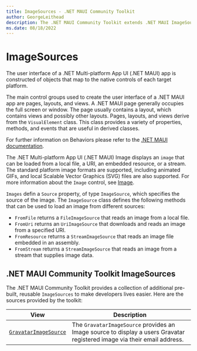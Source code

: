 ```yaml
---
title: ImageSources - .NET MAUI Community Toolkit
author: GeorgeLeithead
description: The .NET MAUI Community Toolkit extends .NET MAUI ImageSources.
ms.date: 08/18/2022
---
```


# ImageSources

The user interface of a .NET Multi-platform App UI (.NET MAUI) app is constructed of objects that map to the native controls of each target platform.

The main control groups used to create the user interface of a .NET MAUI app are pages, layouts, and views. A .NET MAUI page generally occupies the full screen or window. The page usually contains a layout, which contains views and possibly other layouts. Pages, layouts, and views derive from the `VisualElement` class. This class provides a variety of properties, methods, and events that are useful in derived classes.

For further information on Behaviors please refer to the [.NET MAUI documentation](/dotnet/maui/user-interface/controls/).

The .NET Multi-platform App UI (.NET MAUI) Image displays an `image` that can be loaded from a local file, a URI, an embedded resource, or a stream. The standard platform image formats are supported, including animated GIFs, and local Scalable Vector Graphics (SVG) files are also supported.  For more information about the `Image` control, see [Image](/dotnet/maui/user-interface/controls/image).

`Images` defin a `Source` property, of type `ImageSource`, which specifies the source of the image.  The `ImageSource` class defines the following methods that can be used to load an image from different sources:

- `FromFile` returns a `FileImageSource` that reads an image from a local file.
- `FromUri` returns an `UriImageSource` that downloads and reads an image from a specified URI.
- `FromResource` returns a `StreamImageSource` that reads an image file embedded in an assembly.
- `FromStream` returns a `StreamImageSource` that reads an image from a stream that supplies image data.

## .NET MAUI Community Toolkit ImageSources

The .NET MAUI Community Toolkit provides a collection of additional pre-built, reusable `ImageSources` to make developers lives easier. Here are the sources provided by the toolkit:

| View | Description |
| --------- | ----------- |
| [`GravatarImageSource`](GravatarImageSource.md) | The `GravatarImageSource` provides an Image source to display a users Gravatar registered image via their email address. |